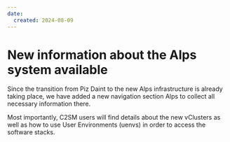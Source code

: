 ```yaml
---
date:
  created: 2024-08-09
---
```


# New information about the Alps system available

Since the transition from Piz Daint to the new Alps infrastructure is already taking place, 
we have added a new navigation section Alps to collect all necessary information there.

Most importantly, C2SM users will find details about the new vClusters as well as how to
use User Environments (uenvs) in order to access the software stacks.